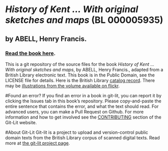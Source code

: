 # _History of Kent ... With original sketches and maps_ (BL 000005935)
## by ABELL, Henry Francis.

### [Read the book here](https://Git-Lit.github.io/000005935). 

This is a git repository of the source files for the book _History of Kent ... With original sketches and maps_, by ABELL, Henry Francis., adapted from a British Library electronic text. This book is in the Public Domain, see the LICENSE file for details.  Here is the British Library [catalog record](http://explore.bl.uk/primo_library/libweb/action/search.do?cs=frb&doc=BLL01000005935&dscnt=1&scp.scps=scope:(BLCONTENT)&frbg=&tab=local_tab&srt=rank&ct=search&mode=Basic&dum=true&tb=t&indx=1&vl(freeText0)=000005935&fn=search&vid=BLVU1).
There may be [illustrations from the volume available on flickr](https://www.flickr.com/photos/britishlibrary/tags/sysnum000005935).

#Found an error?
If you find an error in a book in git-lit, you can report it by clicking the Issues tab in this book’s repository. Please copy-and-paste the entire sentence that contains the error, and what the text should read. For advanced users, you can make a Pull Request on Github.  For more information and how to get involved see the [CONTRIBUTING](http://git-lit.github.io/#contributing) section of the Git-Lit website.

#About Git-Lit
Git-lit is a project to upload and version-control public domain texts from the British Library corpus of scanned digital texts. Read more at [the git-lit project page](https://github.com/Git-Lit/git-lit).